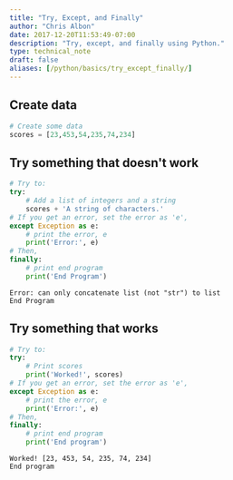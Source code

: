 ```yaml
---
title: "Try, Except, and Finally"
author: "Chris Albon"
date: 2017-12-20T11:53:49-07:00
description: "Try, except, and finally using Python."
type: technical_note
draft: false
aliases: [/python/basics/try_except_finally/]
---
```

## Create data


```python
# Create some data
scores = [23,453,54,235,74,234]
```

## Try something that doesn't work


```python
# Try to:
try:
    # Add a list of integers and a string
    scores + 'A string of characters.'
# If you get an error, set the error as 'e',
except Exception as e:
    # print the error, e
    print('Error:', e)
# Then,
finally:
    # print end program
    print('End Program')
```

    Error: can only concatenate list (not "str") to list
    End Program


## Try something that works


```python
# Try to:
try:
    # Print scores
    print('Worked!', scores)
# If you get an error, set the error as 'e',
except Exception as e:
    # print the error, e
    print('Error:', e)
# Then,
finally:
    # print end program
    print('End program')
```

    Worked! [23, 453, 54, 235, 74, 234]
    End program

